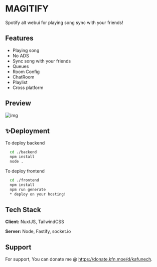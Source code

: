# MAGITIFY
Spotify alt webui for playing song sync with your friends!

## Features

- Playing song
- No ADS
- Sync song with your friends
- Queues
- Room Config
- ChatRoom
- Playlist
- Cross platform

## Preview

![img](https://cdn.aona.in.th/1hmrt1tka/Screenshot%202024-02-18%20010534.png)


## ✨Deployment

To deploy backend

```bash
  cd ./backend
  npm install
  node .
```

To deploy frontend

```bash
  cd ./frontend
  npm install
  npm run generate
  * deploy on your hosting!
```


## Tech Stack

**Client:** NuxtJS, TailwindCSS

**Server:** Node, Fastify, socket.io


## Support

For support, You can donate me @ https://donate.kfn.moe/d/kafunech.